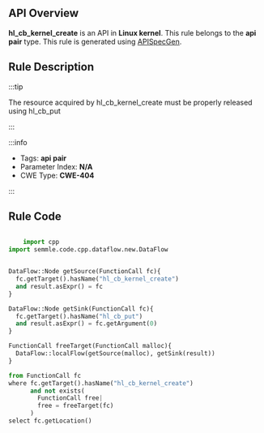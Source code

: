 ---
---


## API Overview
**hl_cb_kernel_create** is an API in **Linux kernel**. This rule belongs to the **api pair** type. This rule is generated using [APISpecGen](../../tools/APISpecGen).
## Rule Description

:::tip

The resource acquired by hl_cb_kernel_create must be properly released using hl_cb_put

:::

:::info

- Tags: **api pair**
- Parameter Index: **N/A**
- CWE Type: **CWE-404**

:::

## Rule Code
```python

    import cpp
import semmle.code.cpp.dataflow.new.DataFlow


DataFlow::Node getSource(FunctionCall fc){
  fc.getTarget().hasName("hl_cb_kernel_create")
  and result.asExpr() = fc
}

DataFlow::Node getSink(FunctionCall fc){
  fc.getTarget().hasName("hl_cb_put")
  and result.asExpr() = fc.getArgument(0)
}

FunctionCall freeTarget(FunctionCall malloc){
  DataFlow::localFlow(getSource(malloc), getSink(result))
}

from FunctionCall fc
where fc.getTarget().hasName("hl_cb_kernel_create")
      and not exists(
        FunctionCall free| 
        free = freeTarget(fc)
      )
select fc.getLocation()

    
```